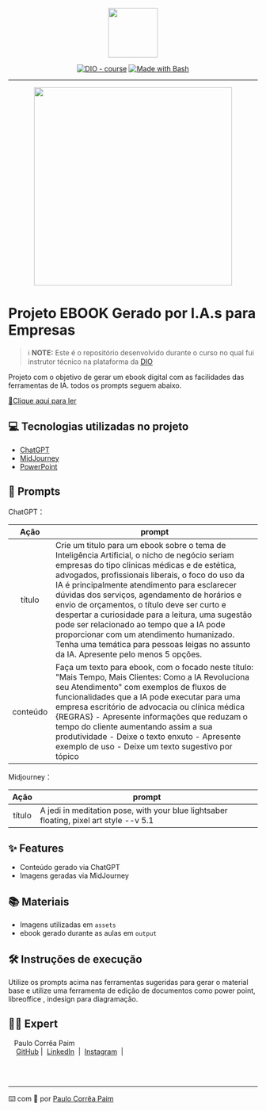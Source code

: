 <p align="center">
    <img width="100" src=".github/assets/banner.png">
</p>


<p align="center">
<a href="https://dio.me/"><img src="https://img.shields.io/badge/DIO-Course-28DA77?logo=youtube" alt="DIO - course"></a>
<a href="https://www.gnu.org/software/bash/" title="Go to Bash homepage"><img src="https://img.shields.io/badge/Prompt-Project-blue?logo=gnu-bash&amp;logoColor=white" alt="Made with Bash"></a></p>

-------


<p align="center">
<img 
    src="./assets/cover.png"
    width="400"  
/>
</p>

# Projeto EBOOK Gerado por I.A.s para Empresas


 > ℹ️ **NOTE:** Este é o repositório desenvolvido durante o curso no qual fui instrutor técnico na plataforma da [DIO](https://dio.me)

Projeto com o objetivo de gerar um ebook digital com as facilidades das ferramentas de IA. todos os prompts
seguem abaixo.

<a href="https://github.com/felipeAguiarCode/prompts-recipe-to-create-a-ebook/blob/main/output/ebook%20-%20css%20jedi%20output.pdf" title="View PDF now"> 📕Clique aqui para ler</a>

## 💻 Tecnologias utilizadas no projeto

- [ChatGPT](https://chat.openai.com/) 
- [MidJourney](https://www.midjourney.com/app/)
- [PowerPoint](https://www.microsoft.com/en/microsoft-365/powerpoint)

## 🧠 Prompts


ChatGPT：

|   Ação   | prompt                                                                                                                                                                                                                                                                         |
| :------: | ------------------------------------------------------------------------------------------------------------------------------------------------------------------------------------------------------------------------------------------------------------------------------ |
|  título  |Crie um titulo para um ebook sobre o tema de Inteligência Artificial, o nicho de negócio seriam empresas do tipo clinicas médicas e de estética, advogados, profissionais liberais, o foco do uso da IA é principalmente atendimento para esclarecer dúvidas dos serviços, agendamento de horários  e envio de orçamentos, o título deve ser curto e despertar a curiosidade para a leitura, uma sugestão pode ser relacionado ao tempo que a IA pode proporcionar com um atendimento humanizado. Tenha uma temática para pessoas leigas no assunto da IA.  Apresente pelo menos 5 opções.                                                         |
| conteúdo | Faça um texto para ebook, com o focado neste título: "Mais Tempo, Mais Clientes: Como a IA Revoluciona seu Atendimento" com exemplos de fluxos de funcionalidades que a IA pode executar para uma empresa escritório de advocacia ou clínica médica {REGRAS} - Apresente informações que reduzam o tempo do cliente aumentando assim a sua produtividade - Deixe o texto enxuto - Apresente exemplo de uso - Deixe um texto sugestivo por tópico |


Midjourney：

|  Ação  | prompt                                                                                 |
| :----: | -------------------------------------------------------------------------------------- |
| título | A jedi in meditation pose, with your blue lightsaber floating, pixel art style --v 5.1 |

## ✨ Features

- Conteúdo gerado via ChatGPT
- Imagens geradas via MidJourney

## 📚 Materiais

- Imagens utilizadas em `assets`
- ebook gerado durante as aulas em `output`

## 🛠️ Instruções de execução

Utilize os prompts acima nas ferramentas sugeridas para gerar o material base e utilize uma ferramenta de edição de documentos como power point, libreoffice , indesign para diagramação.

## 👨‍💻 Expert

<p>
  <!---  <img 
      align=left 
      margin=10 
      width=80 
      src="https://avatars.githubusercontent.com/u/37452836?v=4"
    />
--->
    <p>&nbsp&nbsp&nbspPaulo Corrêa Paim<br>
    &nbsp&nbsp&nbsp
    <a href="https://github.com/ppaim">
    GitHub</a>&nbsp;|&nbsp;
    <a href="www.linkedin.com/in/
ppaim">LinkedIn</a>
&nbsp;|&nbsp;
    <a href="https://www.instagram.com/paulocorreap_/">
    Instagram</a>
&nbsp;|&nbsp;</p>
</p>
<br/><br/>
<p>

---

⌨️ com 💜 por [Paulo Corrêa Paim](https://github.com/ppaim)
